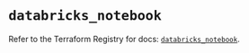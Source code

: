 # `databricks_notebook`

Refer to the Terraform Registry for docs: [`databricks_notebook`](https://registry.terraform.io/providers/databricks/databricks/1.82.0/docs/resources/notebook).
